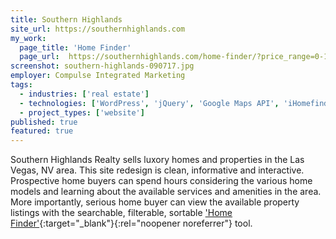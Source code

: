 ```yaml
---
title: Southern Highlands
site_url: https://southernhighlands.com
my_work:
  page_title: 'Home Finder'
  page_url:  https://southernhighlands.com/home-finder/?price_range=0-10000000&sort=price_DESC
screenshot: southern-highlands-090717.jpg
employer: Compulse Integrated Marketing
tags:
  - industries: ['real estate']
  - technologies: ['WordPress', 'jQuery', 'Google Maps API', 'iHomefinder IDX API', 'UnderscoreJS']
  - project_types: ['website']
published: true
featured: true
---
```


Southern Highlands Realty sells luxory homes and properties in the Las Vegas,
NV area. This site redesign is clean, informative and interactive.
Prospective home buyers can spend hours considering the various home
models and learning about the available services and amenities in the area.
More importantly, serious home buyer can view the available property listings
with the searchable, filterable, sortable
['Home Finder'][1]{:target="\_blank"}{:rel="noopener noreferrer"}
tool.

[1]: https://southernhighlands.com/home-finder/?price_range=0-10000000&sort=price_DESC
